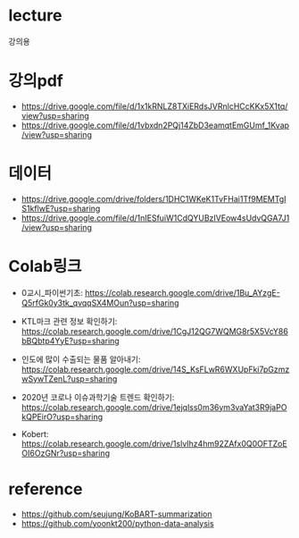# lecture
강의용


# 강의pdf

- https://drive.google.com/file/d/1x1kRNLZ8TXiERdsJVRnlcHCcKKx5X1tq/view?usp=sharing
- https://drive.google.com/file/d/1vbxdn2PQj14ZbD3eamqtEmGUmf_1Kvap/view?usp=sharing


# 데이터

- https://drive.google.com/drive/folders/1DHC1WKeK1TvFHai1Tf9MEMTgIS1kflwE?usp=sharing
- https://drive.google.com/file/d/1nIESfuiW1CdQYUBzIVEow4sUdvQGA7J1/view?usp=sharing

# Colab링크

- 0교시_파이썬기초: https://colab.research.google.com/drive/1Bu_AYzgE-Q5rfGk0y3tk_qvqqSX4MOun?usp=sharing

- KTL마크 관련 정보 확인하기: https://colab.research.google.com/drive/1CgJ12QG7WQMG8r5X5VcY86bBQbtp4YyE?usp=sharing
- 인도에 많이 수출되는 물품 알아내기: https://colab.research.google.com/drive/14S_KsFLwR6WXUpFki7pGzmzwSywTZenL?usp=sharing
- 2020년 코로나 이슈과학기술 트렌드 확인하기: https://colab.research.google.com/drive/1ejqlss0m36ym3vaYat3R9jaPOkQPEirO?usp=sharing
- Kobert: https://colab.research.google.com/drive/1slvIhz4hm92ZAfx0Q0OFTZoEOI6OzGNr?usp=sharing


# reference
- https://github.com/seujung/KoBART-summarization
- https://github.com/yoonkt200/python-data-analysis
